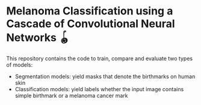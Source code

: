 # Melanoma Classification using a Cascade of Convolutional Neural Networks 🪀

This repository contains the code to train, compare and evaluate two types of models:
- Segmentation models: yield masks that denote the birthmarks on human skin
- Classification models: yield labels whether the input image contains simple birthmark or a melanoma cancer mark
